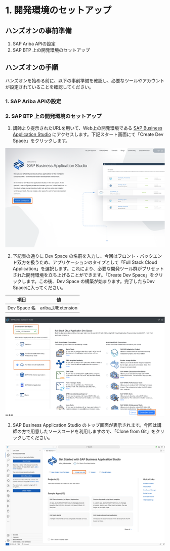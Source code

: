# 1. 開発環境のセットアップ

## ハンズオンの事前準備
1. SAP Ariba APIの設定
2. SAP BTP 上の開発環境のセットアップ


## ハンズオンの手順
ハンズオンを始める前に、以下の事前準備を確認し、必要なツールやアカウントが設定されていることを確認してください。

### 1. SAP Ariba APIの設定



### 2. SAP BTP 上の開発環境のセットアップ

1. 講師より提示されたURLを用いて、Web上の開発環境である [SAP Business Application Studio](https://discovery-center.cloud.sap/serviceCatalog/business-application-studio?region=all) にアクセスします。下記スタート画面にて「Create Dev Space」をクリックします。

![CreateDevSpace](../../00_Assets/01_setup/01_CreateDevSpace.png)

2. 下記表の通りに Dev Space の名前を入力し、今回はフロント・バックエンド双方を扱うため、アプリケーションのタイプとして「Full Stack Cloud Application」を選択します。これにより、必要な開発ツール群がプリセットされた開発環境を立ち上げることができます。「Create Dev Space」をクリックします。この後、Dev Space の構築が始まります。完了したらDev Spaceに入ってください。

|   項目   |  値                        |
| -------------- |-------------------------- |
| Dev Space 名    | ariba_UIExtension   |

![CreateDevSpace](../../00_Assets/01_setup/02_FullStackCloudApp.png)

3. SAP Business Application Studio のトップ画面が表示されます。今回は講師の方で用意したソースコードを利用しますので、「Clone from Git」をクリックしてください。

![BAS_top](../../00_Assets/01_setup/03_BAS_top.png)